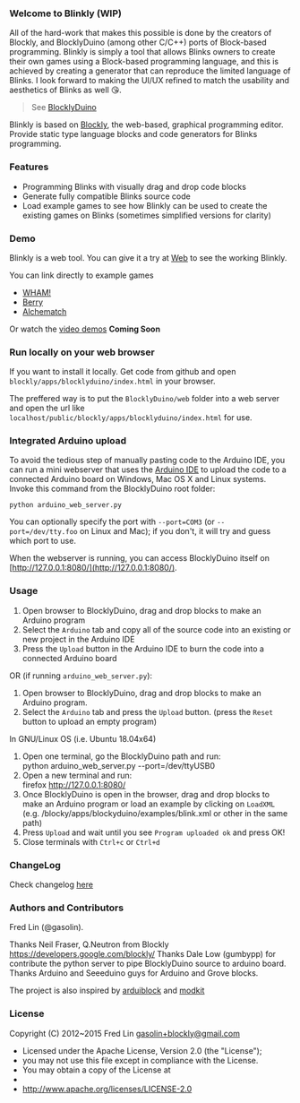### Welcome to Blinkly (WIP)

All of the hard-work that makes this possible is done by the creators of Blockly, and BlocklyDuino (among other C/C++) ports of Block-based programming. Blinkly is simply a tool that allows Blinks owners to create their own games using a Block-based programming language, and this is achieved by creating a generator that can reproduce the limited language of Blinks. I look forward to making the UI/UX refined to match the usability and aesthetics of Blinks as well 😘.

> See [BlocklyDuino](https://github.com/BlocklyDuino/BlocklyDuino)

Blinkly is based on [Blockly](https://developers.google.com/blockly/), the web-based, graphical programming editor. Provide static type language blocks and code generators for Blinks programming.

### Features

* Programming Blinks with visually drag and drop code blocks
* Generate fully compatible Blinks source code
* Load example games to see how Blinkly can be used to create the existing games on Blinks (sometimes simplified versions for clarity)

### Demo

Blinkly is a web tool. You can give it a try at
[Web](http://jbobrow.github.io/Blinkly/blockly/apps/blocklyduino/) to see the working Blinkly.

You can link directly to example games
* [WHAM!](http://blocklyduino.github.io/BlocklyDuino/blockly/apps/blocklyduino/index.html?url=examples/wham.xml)
* [Berry](http://blocklyduino.github.io/BlocklyDuino/blockly/apps/blocklyduino/index.html?url=examples/berry.xml)
* [Alchematch](http://blocklyduino.github.io/BlocklyDuino/blockly/apps/blocklyduino/index.html?url=examples/alchematch.xml)

Or watch the [video demos]() __Coming Soon__

### Run locally on your web browser
If you want to install it locally. Get code from github and open `blockly/apps/blocklyduino/index.html` in your browser. 

The preffered way is to put the `BlocklyDuino/web` folder into a web server and open the url like `localhost/public/blockly/apps/blocklyduino/index.html` for use.

### Integrated Arduino upload
To avoid the tedious step of manually pasting code to the Arduino IDE, you can run a mini webserver that uses
the [Arduino IDE](https://www.arduino.cc/en/Main/Software) to upload the code to a connected Arduino board on Windows, Mac OS X and Linux systems.
Invoke this command from the BlocklyDuino root folder:
```
python arduino_web_server.py 
```

You can optionally specify the port with `--port=COM3` (or `--port=/dev/tty.foo` on Linux and Mac); 
if you don't, it will try and guess which port to use.

When the webserver is running, you can access BlocklyDuino itself on [http://127.0.0.1:8080/](http://127.0.0.1:8080/).

### Usage
1. Open browser to BlocklyDuino, drag and drop blocks to make an Arduino program
2. Select the `Arduino` tab and copy all of the source code into an existing or new project in the Arduino IDE
3. Press the `Upload` button in the Arduino IDE to burn the code into a connected Arduino board

OR (if running `arduino_web_server.py`):
1. Open browser to BlocklyDuino, drag and drop blocks to make an Arduino program.
2. Select the `Arduino` tab and press the `Upload` button. (press the `Reset` button to upload an empty program)

In GNU/Linux OS (i.e. Ubuntu 18.04x64) 
1. Open one terminal, go the BlocklyDuino path and run:   
python arduino_web_server.py --port=/dev/ttyUSB0   
2. Open a new terminal and run:   
firefox http://127.0.0.1:8080/ 
3. Once BlocklyDuino is open in the browser, drag and drop blocks to make an Arduino program or 
load an example by clicking on `LoadXML` (e.g. /blocky/apps/blockyduino/examples/blink.xml or other in the same path)
4. Press `Upload` and wait until you see `Program uploaded ok` and press OK!
5. Close terminals with `Ctrl+c` or `Ctrl+d`

### ChangeLog

Check changelog [here](https://github.com/BlocklyDuino/BlocklyDuino/blob/master/CHANGELOG.txt)

### Authors and Contributors
Fred Lin (@gasolin).

Thanks Neil Fraser, Q.Neutron from Blockly https://developers.google.com/blockly/
Thanks Dale Low (gumbypp) for contribute the python server to pipe BlocklyDuino source to arduino board.
Thanks Arduino and Seeeduino guys for Arduino and Grove blocks.

The project is also inspired by [arduiblock](https://github.com/taweili/ardublock) and [modkit](http://www.modk.it/)

### License

Copyright (C) 2012~2015 Fred Lin gasolin+blockly@gmail.com

 * Licensed under the Apache License, Version 2.0 (the "License");
 * you may not use this file except in compliance with the License.
 * You may obtain a copy of the License at
 *
 *   http://www.apache.org/licenses/LICENSE-2.0
